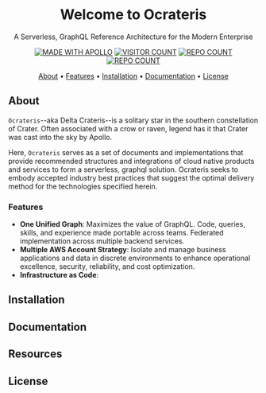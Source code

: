 
<div align="center">
    <h1>Welcome to Ocrateris</h1>
    <p>A Serverless, GraphQL Reference Architecture for the Modern Enterprise</p>
    <div>
        <p>
         <a href="https://www.apollographql.com/"><img src="https://img.shields.io/badge/Made%20with-Apollo%20GraphQL-1f425f.svg" alt="MADE WITH APOLLO" /></a>
        <a href=""><img src="https://visitor-badge.glitch.me/badge?page_id=ocrateris.ocrateris" alt="VISITOR COUNT" /></a>
        <a href="https://badges.pufler.dev"><img src="https://badges.pufler.dev/repos/ocrateris" alt="REPO COUNT" /></a>
        <a href="https://badges.pufler.dev"><img src="https://img.shields.io/github/stars/ocrateris/.github.svg?style=social&label=Star&maxAge=2592000" alt="REPO COUNT" /></a>
        </p>
    </div>
    <p align="center">
        <a href="#about">About</a> •
        <a href="#features">Features</a> •
        <a href="#installation">Installation</a> •
        <a href="#documentation">Documentation</a> •
        <a href="#license">License</a>
    </p>
</div>

## About
`Ocrateris`--aka Delta Crateris--is a solitary star in the southern constellation of Crater. Often associated with a crow or raven, legend has it that Crater was cast into the sky by Apollo. 

Here, `Ocrateris` serves as a set of documents and implementations that provide recommended structures and integrations of cloud native products and services to form a serverless, graphql solution. Ocrateris seeks to embody accepted industry best practices that suggest the optimal delivery method for the technologies specified herein.

### Features
- **One Unified Graph**: Maximizes the value of GraphQL. Code, queries, skills, and experience made portable across teams. Federated implementation across multiple backend services.
- **Multiple AWS Account Strategy**: Isolate and manage business applications and data in discrete environments to enhance operational excellence, security, reliability, and cost optimization.
- **Infrastructure as Code**:

## Installation

## Documentation

## Resources

## License
